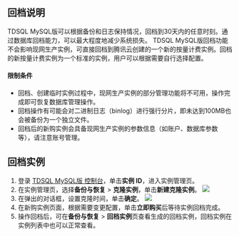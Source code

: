 ## 回档说明
TDSQL MySQL版可以根据备份和日志保持情况，回档到30天内的任意时刻。通过数据库回档能力，可以最大程度地减少系统损失。
TDSQL MySQL版回档功能不会影响现网生产实例，可直接回档到腾讯云创建的一个新的按量计费实例。回档的新按量计费实例为一个标准的实例，用户可以根据需要自行选择配置。

#### 限制条件
- 回档、创建临时实例过程中，现网生产实例的部分管理功能将不可用，操作完成即可恢复数据库管理操作。
- 回档操作有可能会对二进制日志（binlog）进行强行分片，即未达到100MB也会被备份为一个独立文件。
- 回档后的新购实例会具备现网生产实例的参数信息（如账户、数据库参数等），请注意账号管理。

## 回档实例
1. 登录 [TDSQL MySQL版 控制台](https://console.cloud.tencent.com/dcdb)，单击**实例 ID**，进入实例管理页。
2. 在实例管理页，选择**备份与恢复** > **克隆实例**，单击**新建克隆实例**。
![](https://qcloudimg.tencent-cloud.cn/raw/43fbf0e38a461bda7f63ece622c1a71c.png)
3. 在弹出的对话框，设置克隆时间，单击**确定**。
![](https://qcloudimg.tencent-cloud.cn/raw/1001f0ab13a6d3a87b49db9eaf4ac577.png)
4. 在新购实例页面，根据需要变更配置，单击**立即购买**后等待实例回档完成。
5. 操作回档后，可在**备份与恢复** > **回档实例**页查看生成的回档实例，回档实例在实例列表中也可以正常查看。
